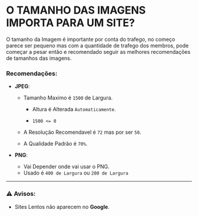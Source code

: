 # O TAMANHO DAS IMAGENS IMPORTA PARA UM SITE?
O tamanho da Imagem é importante por conta do trafego, no começo parece ser pequeno mas com a quantidade de trafego dos membros, pode começar a pesar  então e recomendado seguir as melhores recomendações de tamanhos das imagens.

### __Recomendações__:

- __JPEG__:
  - Tamanho Maximo é `1500` de Largura.
    - Altura é Alterada `Automaticamente`.

    - `1500 <= 0`
  
  - A Resolução Recomendavel é `72` mas por ser `50`.

  - A Qualidade Padrão é `70%`.
  
- __PNG__:
  - Vai Depender onde vai usar o PNG.
  - Usado é `400 de Largura` ou `200 de Largura`

---

### &#x26A0; __Avisos__:
  - Sites Lentos não aparecem no __Google__.